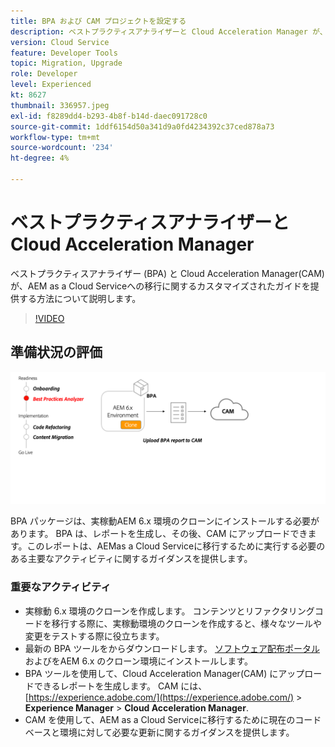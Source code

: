 ```yaml
---
title: BPA および CAM プロジェクトを設定する
description: ベストプラクティスアナライザーと Cloud Acceleration Manager が、AEM as a Cloud Serviceへの移行に関するカスタマイズされたガイドを提供する方法を説明します。
version: Cloud Service
feature: Developer Tools
topic: Migration, Upgrade
role: Developer
level: Experienced
kt: 8627
thumbnail: 336957.jpeg
exl-id: f8289dd4-b293-4b8f-b14d-daec091728c0
source-git-commit: 1ddf6154d50a341d9a0fd4234392c37ced878a73
workflow-type: tm+mt
source-wordcount: '234'
ht-degree: 4%

---
```


# ベストプラクティスアナライザーと Cloud Acceleration Manager

ベストプラクティスアナライザー (BPA) と Cloud Acceleration Manager(CAM) が、AEM as a Cloud Serviceへの移行に関するカスタマイズされたガイドを提供する方法について説明します。 

>[!VIDEO](https://video.tv.adobe.com/v/336957/?quality=12&learn=on)

## 準備状況の評価

![BPA および CAM の概要図](assets/bpa-cam-diagram.png)

BPA パッケージは、実稼動AEM 6.x 環境のクローンにインストールする必要があります。 BPA は、レポートを生成し、その後、CAM にアップロードできます。このレポートは、AEMas a Cloud Serviceに移行するために実行する必要のある主要なアクティビティに関するガイダンスを提供します。

### 重要なアクティビティ

* 実稼動 6.x 環境のクローンを作成します。 コンテンツとリファクタリングコードを移行する際に、実稼動環境のクローンを作成すると、様々なツールや変更をテストする際に役立ちます。
* 最新の BPA ツールをからダウンロードします。 [ソフトウェア配布ポータル](https://experience.adobe.com/#/downloads/content/software-distribution/en/aemcloud.html) およびをAEM 6.x のクローン環境にインストールします。
* BPA ツールを使用して、Cloud Acceleration Manager(CAM) にアップロードできるレポートを生成します。 CAM には、 [https://experience.adobe.com/](https://experience.adobe.com/) > **Experience Manager** > **Cloud Acceleration Manager**.
* CAM を使用して、AEM as a Cloud Serviceに移行するために現在のコードベースと環境に対して必要な更新に関するガイダンスを提供します。
